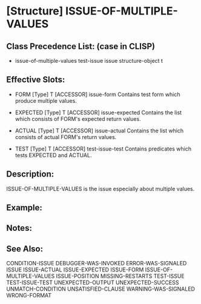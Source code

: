 # [Structure] ISSUE-OF-MULTIPLE-VALUES

## Class Precedence List: (case in CLISP)

* issue-of-multiple-values test-issue issue structure-object t

## Effective Slots:

* FORM [Type] T
[ACCESSOR] issue-form
Contains test form which produce multiple values.

* EXPECTED [Type] T
[ACCESSOR] issue-expected
Contains the list which consists of FORM's expected return values.

* ACTUAL [Type] T
[ACCESSOR] issue-actual
Contains the list which consists of actual FORM's return values.

* TEST [Type] T
[ACCESSOR] test-issue-test
Contains predicates which tests EXPECTED and ACTUAL.

## Description:
ISSUE-OF-MULTIPLE-VALUES is the issue especially about multiple values.

## Example:

## Notes:

## See Also:

CONDITION-ISSUE
DEBUGGER-WAS-INVOKED
ERROR-WAS-SIGNALED
ISSUE
ISSUE-ACTUAL
ISSUE-EXPECTED
ISSUE-FORM
ISSUE-OF-MULTIPLE-VALUES
ISSUE-POSITION
MISSING-RESTARTS
TEST-ISSUE
TEST-ISSUE-TEST
UNEXPECTED-OUTPUT
UNEXPECTED-SUCCESS
UNMATCH-CONDITION
UNSATISFIED-CLAUSE
WARNING-WAS-SIGNALED
WRONG-FORMAT

